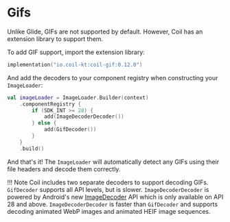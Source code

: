 # Gifs

Unlike Glide, GIFs are not supported by default. However, Coil has an extension library to support them.

To add GIF support, import the extension library:

```kotlin
implementation("io.coil-kt:coil-gif:0.12.0")
```

And add the decoders to your component registry when constructing your `ImageLoader`:

```kotlin
val imageLoader = ImageLoader.Builder(context)
    .componentRegistry {
        if (SDK_INT >= 28) {
            add(ImageDecoderDecoder())
        } else {
            add(GifDecoder())
        }
    }
    .build()
```

And that's it! The `ImageLoader` will automatically detect any GIFs using their file headers and decode them correctly.

!!! Note
    Coil includes two separate decoders to support decoding GIFs. `GifDecoder` supports all API levels, but is slower. `ImageDecoderDecoder` is powered by Android's new [ImageDecoder](https://developer.android.com/reference/android/graphics/ImageDecoder) API which is only available on API 28 and above. `ImageDecoderDecoder` is faster than `GifDecoder` and supports decoding animated WebP images and animated HEIF image sequences.
